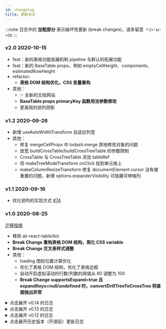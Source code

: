 ```yaml
---
id: changelog
title: 更新日志
---
```


:::note
日志中的 **加粗部分** 表示破坏性更新 (break changes)，请多留意 ヾ(=･ω･=)o
:::

### v2.0 2020-10-15

- feat：新的表格功能拓展机制 pipeline 与默认的拓展功能
- feat：新的 BaseTable props，例如 emptyCellHeight、components、estimatedRowHeight
- refactor:
  - **表格 DOM 结构优化，CSS 变量重构**
- 其他：
  - ✨ 全新的文档网站
  - **BaseTable props primaryKey 函数用法参数修改**
  - 更美观的锁列阴影

### v1.2 2020-09-26

- 新增 useAutoWidthTransform 自适应列宽
- 其他：
  - 修复 mergeCellProps 中 lodash.merge 原地修改对象的问题
  - 放宽 buildCrossTable/buildCrossTreeTable 的参数限制
  - CrossTable 与 CrossTreeTable 添加 tableRef
  - 将 makeTreeModeTransform onClick 挂到单元格上
  - makeColumnResizeTransform 修复 documentElement cursor 没有被重置的问题，新增 options.expanderVisibility 可隐藏可伸缩列

### v1.1 2020-09-16

- 优化锁列的实现方式 [#74](https://github.com/alibaba/ali-react-table/pull/74)

### v1.0 2020-08-25

[迁移指南](https://github.com/alibaba/ali-react-table/blob/master/docs/from-0.14-to-1.0.md)

- 移除 ali-react-table/biz
- **Break Change 重构表格 DOM 结构，简化 CSS variable**
- **Break Change 交叉表样式调整**
- 其他：
  - loading 图标位置计算优化
  - 优化了表格 DOM 结构，优化了表格边框
  - 自动开启虚拟滚动的行数/列数的阈值从 80 调整为 100
  - **Break Change supportsExpand=true 且 expandKeys=null/undefined 时，convertDrillTreeToCrossTree 将直接抛出异常**

<details>

<summary style={{ margin: '16px 0', cursor: 'pointer' }}>点击展开 v0.14 的日志</summary>

#### v0.14 2020-08-04

[迁移指南](https://github.com/alibaba/ali-react-table/blob/master/docs/from-0.13-to-0.14.md)

- **Break Change: 移除 ali-react-table/biz 入口**
  - **移除 commonTransforms， commonTransforms.XX 改名为 makeXXTransform**
  - **移除 useOperationBar 和 CustomColumnsDialog**
  - 请直接从 `ali-react-table` 导入 API。老的 API 在 1.0 以前不会真正移除，但添加了过时的警告
- **Break Change: 移除 dvt-aggregation 依赖，移除 createAggregateFunction API**
  - 如果原先有使用 createAggregateFunction 函数，请手动安装 dvt-aggregation。
- 其他
  - 文档目录优化
  - 支持 SSR
  - 新增 mergeCellProps 方法

</details>

<details>

<summary style={{ margin: '16px 0', cursor: 'pointer' }}>点击展开 v0.13 的日志</summary>

#### v0.13.7 2020-07-28

fix: 优化 convertDrillTreeToCrossTree 生成的箭头样式

#### v0.13.6 2020-07-10

deps: 移除依赖 carbon/icons-react

#### v0.13.5 2020-06-03

fix: 避免 treeMode 覆盖第一列的 props; 修复 CrossTreeTable primary render/getCellProps 的参数

#### v0.13.4 2020-06-17

deps: 移除没有用到的依赖 constate

#### v0.13.3 2020-05-20

fix: 修复 rollup 打包错误

#### v0.13.2 2020-05-19

- feat: 拖拽 拖拽调整列宽
- feat: 新增 [CrossTreeTable](pivot/cross-tree-table)
- feat: 新增部分 transform 的非受控用法
  - useColumnHoverTransform
  - useColumnHoverRangeTransform
  - useColumnResizeTransform
  - useSortTransform
  - useTreeModeTransform
- feat: 导出 Excel 文件时支持单元格合并

#### v0.13.1 2020-04-26

- feat(biz): commonTransforms.sort 添加 keepDataSource 参数；为 commonTransforms.treeMode 生成的元素添加 className [#31](https://github.com/alibaba/ali-react-table/pull/31)

#### v0.13.0 2020-04-20

- **Break Change: BaseTable primaryKey 的计算值只能为 string，移除 props.primaryKey 的默认值**
- feat: 导出内部的一些数据处理方法；导出 getTreeDepth 方法
- feat(biz): 添加 commonTransforms.columnRangeHover
- fix: 修改 TypeScript 的 target 为 ES2015 [#24](https://github.com/alibaba/ali-react-table/pull/24)

其他较小的调整：

- feat(biz)： 导出一些 commonTransforms 中的 TS 类型；
- feat(biz)： commonTransforms.orderField 也可以识别 `features.orderField`

</details>

<details>

<summary style={{ margin: '16px 0', cursor: 'pointer' }}>点击展开 v0.12 的日志</summary>

##### v0.12.2 2020-04-17

- feat: commonTransforms.sort 支持上层传入自定义的渲染组件 [#23](https://github.com/alibaba/ali-react-table/pull/23)
- feat: 修改 proto TS 类型，添加 proto.extends [#14](https://github.com/alibaba/ali-react-table/pull/14)
- deps: 移除对 immer 和 react-dom 的依赖 [#16](https://github.com/alibaba/ali-react-table/pull/16)

##### v0.12.1 2020-04-13

- 新增表格常见功能：自动单元格合并 [#4](https://github.com/alibaba/ali-react-table/pull/4)
- 优化加载图标的显示位置 [#13](https://github.com/alibaba/ali-react-table/pull/13)
- 优化表格行 hover 效果处理 [#12](https://github.com/alibaba/ali-react-table/pull/12)
- 新增：表头部分添加 onWheel 监听 [#10](https://github.com/alibaba/ali-react-table/pull/10)
- 新增：表格常见功能 treeMode 允许上层定义 isLeafNode [#6](https://github.com/alibaba/ali-react-table/pull/6)

#### v0.12.0 2020-04-02

- ✨ 开源，NPM package 名称换为 ali-react-table
- 新增 ali-react-table/biz, ali-react-table/pivot 两个 sub-package
  - 表格常见功能相关符号通过 biz 进行导出
  - 交叉与透视功能相关符号通过 pivot 进行导出
- 移除了 BaseTable#onRowClick

</details>

<details>

<summary style={{ margin: '16px 0', cursor: 'pointer' }}>点击展开历史版本（开源前）更新日志</summary>

##### v0.11.8 2020-03-30

- 新增 CustomColumnsDialog 组件

#### v0.11.7 2020-03-29

- 新增 commonTransform.tips

#### v0.11.6 2020-03-24

- 新增对 styled-components v3 的支持

#### v0.11.3 2020-03-23

- 列配置新增 column.headerCellProps 指定表头单元格的 props
- 新增 commonTransform.columnHover
- 自定义列新增 column.features.enforceVisible
- 表格部分样式调整

#### v0.11.0 2020-03-14

- 新增表头的虚拟滚动
- 性能优化：使用 div 来作为 virtualTop/virtualBottom
- 样式优化，规范化 CSS variables

#### v0.10.1 2020-03-12

- **Cube 改名为 RecordMatrix，相关函数也修改了名称**（注意这是一个 break change，但用了 patch 进行发布）
- 优化表格边框样式

#### v0.10.0 2020-03-11

- useVirtual 为 'auto' 时对应的阈值降低到 80 行 / 80 列
- **Break Change! BaseTable 移除了 fixedHeader/maxBodyHeight**
  - 请使用 style.height 与 style.overflow = 'auto' 来为表格设置固定高度
- New Feature lab 中新增了交叉表

#### v0.9.0 2020-03-05

- **Break Change! 渲染表格操作栏的能力现在由 useOperationBar 的返回值的 view 组件进行提供**
  - 原先的 `operationBar.render` 方法被移除了，请使用 `<operationBar.view>...</operationBar.view>` 代替 render 方法
  - 下次真的不改了

#### v0.8.0 2020-03-03

- **Break Change! 组件 OperationBarDiv 被移除了**
  - 渲染表格操作栏的能力现在由 useOperationBar 的返回值的 render 方法提供
- Feature: useVirtual 支持两个方向分别设置是否开启；useVirtual 默认值变为 `'auto'`
- 文档完善

#### v0.7.0 2020-02-22

- **Break Change! BaseTable `hasOuterBorder` 属性被移除**
- Feature: 新增 `defaultColumnWidth` 属性，用于指定列的默认宽度
- Feature: 新增 `flowRoot` 属性，用于指定自定义的虚拟滚动的容器
- Fix: 修复虚拟滚动的相关问题

#### v0.6.2 2020-02-19

- Feature: sort 支持单字段排序；优化对齐

#### v0.6.1 2020-02-16

- **Break Change! 部分工具函数名称修改，详见文档。**
- Feature: BaseTable 添加虚拟滚动，优化表格单元格尺寸同步算法，优化表格性能。

#### v0.5.0 2020-01-12

- Feature: 自定义列支持多层嵌套的 columns 结构
- Break Change! Column 配置调整：flags -> features， column.view.xxx -> column.xxx
- Break Change! getCellProps 方法签名调整，改为和 render 一致
- Break Change! 表格工具栏(OperationBar) 重构

#### v0.4.0 2019-12-30

- biz-utils 新增 commonTransform.sort
- BREAK CHANGE: `useOperationBar` features 类型修改

#### v0.3.1 2019-12-28

- biz-utils 新增构建树的方法，commonTransform.buildTree
- biz-utils 新增树状模式，commonTransform.treeMode

#### v0.3.0 2019-12-27

- DvtTable 重命名为 BaseTable
- BaseTable 支持 column.view.hidden 与 column.view.lock
- 引入 dvt-aggregation 来进行聚合计算
- 新增 biz-utils，添加若干用于业务开发的表格特性
  - TableTransform 拓展机制
  - 数据导出
  - 自定义列

#### v0.2.0 2019-12-19

- 新增 DvtTable 与 CrossTable
- 新增 buildDrillTree / buildCube 等用于构建数据立方的工具函数

</details>
